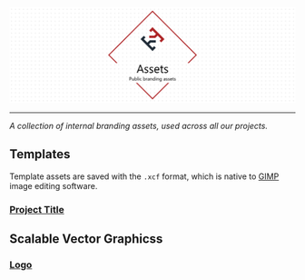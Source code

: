 ![Assets](./docs/.assets/project-title.png)

---

*A collection of internal branding assets, used across all our projects.*

## Templates

Template assets are saved with the `.xcf` format, which is native to [GIMP](https://www.gimp.org/) image editing software.

### [Project Title](./src/project-title)

## Scalable Vector Graphicss

### [Logo](./src/logo)
